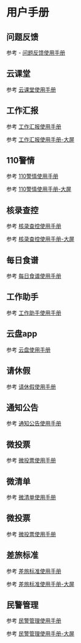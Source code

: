 
# 用户手册 


## 问题反馈 <Badge text="beta" type="warning"/>

参考 - [问题反馈使用手册](./feedBackHelpDocs.md)


## 云课堂

参考 [云课堂使用手册](./cloudClassHelpDocs.md)


## 工作汇报

参考 [工作汇报使用手册](./workReportHelpDocs.md)

参考 [工作汇报使用手册-大屏](./workReportIpadHelpDocs.md)


## 110警情

参考 [110警情使用手册](policeSentimentHelpDocs.md)

参考 [110警情使用手册-大屏](policeSentimentIpadHelpDocs.md)


## 核录查控

参考 [核录查控使用手册](personCheckHelpDocs.md)

参考 [核录查控使用手册-大屏](personCheckIpadHelpDocs.md)


## 每日食谱

参考 [每日食谱使用手册](dailyRecipesHelpDocs.md)


## 工作助手

参考 [工作助手使用手册](./workAssistantHelpDocs)


## 云盘app

参考 [云盘使用手册](./cloudDiskHelpDocs)


##  请休假

参考 [请休假使用手册](./takeVacationHelpDocs.md)


## 通知公告

参考 [通知公告使用手册](./noticeHelpDocs.md)


## 微投票

参考 [微投票使用手册](./microvotingHelpDocs.md)


## 微清单

参考 [微清单使用手册](./microvotingHelpDocs.md)


## 微投票

参考 [微投票使用手册](./microvotingHelpDocs.md)


## 差旅标准

参考 [差旅标准使用手册](./travelStandardsHelpDocs.md)

参考 [差旅标准使用手册-大屏](./travelStandardsIpadHelpDocs.md)

## 民警管理

参考 [民警管理使用手册](./policeManageHeloDocs.md)

参考 [民警管理使用手册-大屏](./policeManageIpadHeloDocs.md)
